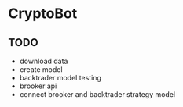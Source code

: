 # CryptoBot

## TODO
- download data
- create model
- backtrader model testing
- brooker api
- connect brooker and backtrader strategy model
